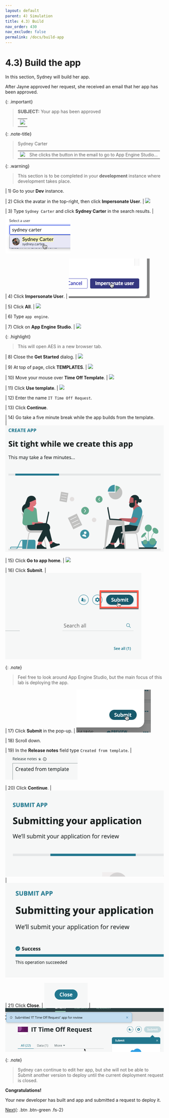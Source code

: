 ```yaml
---
layout: default
parent: 4) Simulation
title: 4.3) Build
nav_order: 430
nav_exclude: false
permalink: /docs/build-app
---
```


# 4.3) Build the app

In this section, Sydney will build her app. 

After Jayne approved her request, she received an email that her app has been approved. 

{: .important}
> **SUBJECT:** Your app has been approved
> <table>
> <tbody>
> <tr>
> <td>
> <img src="https://creatorworkflowsnow.github.io/lab-aemc-utah/assets/images/2023-07-11-17-09-02.png">
> </td>
> </tr>
> </tbody>
> </table>



{: .note-title}
> Sydney Carter
> <table>
> <tbody>
> <tr>
> <td>
> <img src="https://creatorworkflowsnow.github.io/lab-aemc-utah/assets/images/2023-03-28-15-52-55.png">
> </td>
> <td>
> She clicks the button in the email to go to App Engine Studio...<br/>
> </td>
> </tr>
> </tbody>
> </table>

{: .warning}
>This section is to be completed in your **development** instance where development takes place.

| 1) Go to your **Dev** instance.

| 2) Click the avatar in the top-right, then click **Impersonate User**.
| ![](../assets/images/2023-03-14-12-59-49.png)

| 3) Type ```Sydney Carter``` and click **Sydney Carter** in the search results.
| ![](../assets/images/2023-03-14-12-34-01.png)

| 4) Click **Impersonate User**. 
| ![](../assets/images/2023-03-14-12-34-24.png)

| 5) Click **All**.
| ![](../assets/images/2023-03-14-12-35-45.png)

| 6) Type ```app engine```.

| 7) Click on **App Engine Studio**.
| ![](../assets/images/2023-03-14-13-01-05.png)

{: .highlight}
> This will open AES in a new browser tab.

| 8) Close the **Get Started** dialog. 
| ![](../assets/images/2023-03-14-13-01-52.png)

| 9) At top of page, click **TEMPLATES**.
| ![](../assets/images/2023-03-14-13-02-14.png)

| 10) Move your mouse over **Time Off Template**.
| ![](../assets/images/2023-03-14-13-02-40.png)

| 11) Click **Use template**.
| ![](../assets/images/2023-03-14-13-02-58.png)

| 12) Enter the name ```IT Time Off Request```.

| 13) Click **Continue**.

| 14) Go take a five minute break while the app builds from the template.  
| ![](../assets/images/2023-03-14-13-12-36.png)

| 15) Click **Go to app home**.
| ![](../assets/images/2023-03-14-13-10-46.png)

| 16) Click **Submit**.
| ![](../assets/images/2023-03-14-13-21-30.png)

{: .note}
> Feel free to look around App Engine Studio, but the main focus of this lab is deploying the app. 

| 17) Click **Submit** in the pop-up. 
| ![](../assets/images/2023-03-14-13-22-52.png)

| 18) Scroll down.

| 19) In the **Release notes** field type ```Created from template```.
| ![](../assets/images/2023-03-14-13-23-47.png)

| 20) Click **Continue**.
| ![](../assets/images/2023-03-14-13-24-23.png)
| ![](../assets/images/2023-03-14-13-24-30.png)

| 21) Click **Close**. 
| ![](../assets/images/2023-03-14-13-24-49.png)
| ![](../assets/images/2023-03-14-13-25-53.png)

{: .note}
> Sydney can continue to edit her app, but she will not be able to Submit another version to deploy until the current deployment request is closed.

**Congratulations!** 

Your new developer has built and app and submitted a request to deploy it.

[Next](/lab-aemc-utah/docs/collaboration){: .btn .btn-green .fs-2}